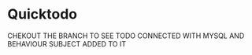 # Quicktodo

CHEKOUT THE BRANCH TO SEE TODO CONNECTED WITH MYSQL AND BEHAVIOUR SUBJECT ADDED TO IT



